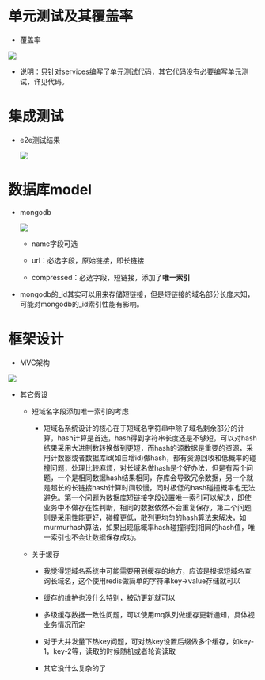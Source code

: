 # 单元测试及其覆盖率

- 覆盖率

![](/Users/shen/Library/Application%20Support/marktext/images/2023-04-07-12-28-34-image.png)

- 说明：只针对services编写了单元测试代码，其它代码没有必要编写单元测试，详见代码。

# 

# 集成测试

- e2e测试结果
  
  ![](/Users/shen/Library/Application%20Support/marktext/images/2023-04-07-12-42-28-image.png)



# 数据库model

- mongodb
  
  ![](/Users/shen/Library/Application%20Support/marktext/images/2023-04-07-13-29-32-image.png)
  
  - name字段可选
  
  - url：必选字段，原始链接，即长链接
  
  - compressed：必选字段，短链接，添加了**唯一索引**

- mongodb的_id其实可以用来存储短链接，但是短链接的域名部分长度未知，可能对mongodb的_id索引性能有影响。





# 框架设计

- MVC架构

![](/Users/shen/Library/Application%20Support/marktext/images/2023-04-07-12-45-52-image.png)

- 其它假设
  
  - 短域名字段添加唯一索引的考虑
    
    - 短域名系统设计的核心在于短域名字符串中除了域名剩余部分的计算，hash计算是首选，hash得到字符串长度还是不够短，可以对hash结果采用大进制数转换做到更短，而hash的源数据是重要的资源，采用计数器或者数据库id(如自增id)做hash，都有资源回收和低概率的碰撞问题，处理比较麻烦，对长域名做hash是个好办法，但是有两个问题，一个是相同数据hash结果相同，存库会导致冗余数据，另一个就是超长的长链接hash计算时间较慢，同时极低的hash碰撞概率也无法避免。第一个问题为数据库短链接字段设置唯一索引可以解决，即使业务中不做存在性判断，相同的数据依然不会重复保存，第二个问题则是采用性能更好，碰撞更低，散列更均匀的hash算法来解决，如murmurhash算法，如果出现低概率hash碰撞得到相同的hash值，唯一索引也不会让数据保存成功。
  
  - 关于缓存
    
    - 我觉得短域名系统中可能需要用到缓存的地方，应该是根据短域名查询长域名，这个使用redis做简单的字符串key->value存储就可以
    
    - 缓存的维护也没什么特别，被动更新就可以
    
    - 多级缓存数据一致性问题，可以使用mq队列做缓存更新通知，具体视业务情况而定
    
    - 对于大并发量下热key问题，可对热key设置后缀做多个缓存，如key-1，key-2等，读取的时候随机或者轮询读取
    
    - 其它没什么复杂的了
